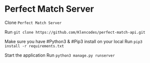 # Perfect Match Server
Clone `Perfect Match Server`

Run `git clone https://github.com/Klencodes/perfect-match-api.git`

Make sure you have #Python3 & #Pip3 install on your local
Run `pip3 install -r requirements.txt`

Start the application
Run `python3 manage.py runserver`
